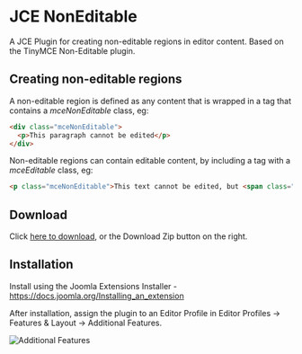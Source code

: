 # JCE NonEditable
A JCE Plugin for creating non-editable regions in editor content. Based on the TinyMCE Non-Editable plugin.

## Creating non-editable regions
A non-editable region is defined as any content that is wrapped in a tag that contains a *mceNonEditable* class, eg:

```html
<div class="mceNonEditable">
  <p>This paragraph cannot be edited</p>
</div>
```
Non-editable regions can contain editable content, by including a tag with a *mceEditable* class, eg:

```html
<p class="mceNonEditable">This text cannot be edited, but <span class="mceEditable">this text can.</span></p>
```

## Download
Click [here to download](https://github.com/widgetfactory/jce-editor-noneditable/archive/master.zip), or the Download Zip button on the right.

## Installation
Install using the Joomla Extensions Installer - https://docs.joomla.org/Installing_an_extension

After installation, assign the plugin to an Editor Profile in Editor Profiles -> Features & Layout -> Additional Features.

![Additional Features](https://cdn.joomlacontenteditor.net/images/docs/noneditable/non-editable-install-assign.jpg)
